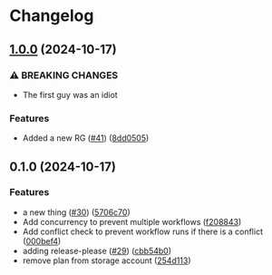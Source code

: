 # Changelog

## [1.0.0](https://github.com/shaneholder/jubilant-pancake/compare/v0.1.0...v1.0.0) (2024-10-17)


### ⚠ BREAKING CHANGES

* The first guy was an idiot

### Features

* Added a new RG ([#41](https://github.com/shaneholder/jubilant-pancake/issues/41)) ([8dd0505](https://github.com/shaneholder/jubilant-pancake/commit/8dd05053dd9fe2872835efa159f7724992d9cff7))

## 0.1.0 (2024-10-17)


### Features

* a new thing ([#30](https://github.com/shaneholder/jubilant-pancake/issues/30)) ([5706c70](https://github.com/shaneholder/jubilant-pancake/commit/5706c70a1ea7e07c18b8c7726c215109c46d4a2d))
* Add concurrency to prevent multiple workflows ([f208843](https://github.com/shaneholder/jubilant-pancake/commit/f208843ccba274debf925d2ee6a6b29151666d5e))
* Add conflict check to prevent workflow runs if there is a conflict ([000bef4](https://github.com/shaneholder/jubilant-pancake/commit/000bef412c8133dfcffe603f18d13cb1a21a3f70))
* adding release-please ([#29](https://github.com/shaneholder/jubilant-pancake/issues/29)) ([cbb54b0](https://github.com/shaneholder/jubilant-pancake/commit/cbb54b08904c69fb8df033b66231fb21b6174051))
* remove plan from storage account ([254d113](https://github.com/shaneholder/jubilant-pancake/commit/254d113399193d17252748382e8b1427db2f41e7))
